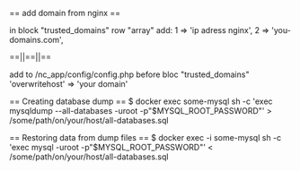 == add domain from nginx ==

in block "trusted_domains" row "array" add:
   1 => 'ip adress nginx',
   2 => 'you-domains.com',
   
   ==||==||==
   
add to /nc_app/config/config.php before bloc "trusted_domains"
'overwritehost' => 'your domain'

== Creating database dump ==
   $ docker exec some-mysql sh -c 'exec mysqldump --all-databases -uroot -p"$MYSQL_ROOT_PASSWORD"' > /some/path/on/your/host/all-databases.sql
   
   == Restoring data from dump files ==
   $ docker exec -i some-mysql sh -c 'exec mysql -uroot -p"$MYSQL_ROOT_PASSWORD"' < /some/path/on/your/host/all-databases.sql
